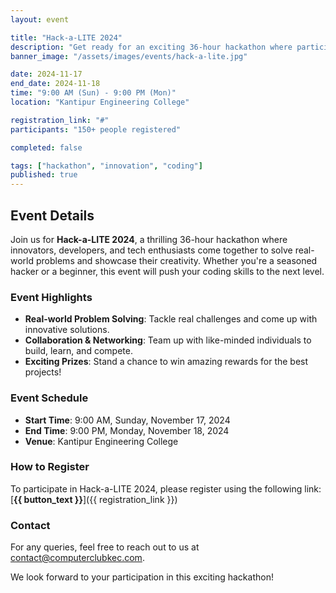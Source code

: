 ```yaml
---
layout: event

title: "Hack-a-LITE 2024"
description: "Get ready for an exciting 36-hour hackathon where participants will tackle real-world problems, innovate solutions, and compete for prizes. The event fosters collaboration, creativity, and intense problem-solving, making it a must-attend event for anyone passionate about coding and tech innovation."
banner_image: "/assets/images/events/hack-a-lite.jpg"

date: 2024-11-17
end_date: 2024-11-18
time: "9:00 AM (Sun) - 9:00 PM (Mon)"
location: "Kantipur Engineering College"

registration_link: "#"
participants: "150+ people registered"

completed: false

tags: ["hackathon", "innovation", "coding"]
published: true
---
```

<!-- Content -->
## Event Details

Join us for **Hack-a-LITE 2024**, a thrilling 36-hour hackathon where innovators, developers, and tech enthusiasts come together to solve real-world problems and showcase their creativity. Whether you're a seasoned hacker or a beginner, this event will push your coding skills to the next level.

### Event Highlights
- **Real-world Problem Solving**: Tackle real challenges and come up with innovative solutions.
- **Collaboration & Networking**: Team up with like-minded individuals to build, learn, and compete.
- **Exciting Prizes**: Stand a chance to win amazing rewards for the best projects!

### Event Schedule
- **Start Time**: 9:00 AM, Sunday, November 17, 2024
- **End Time**: 9:00 PM, Monday, November 18, 2024
- **Venue**: Kantipur Engineering College

### How to Register
To participate in Hack-a-LITE 2024, please register using the following link:  
[**{{ button_text }}**]({{ registration_link }})

### Contact
For any queries, feel free to reach out to us at [contact@computerclubkec.com](mailto:contact@computerclubkec.com).

We look forward to your participation in this exciting hackathon!
